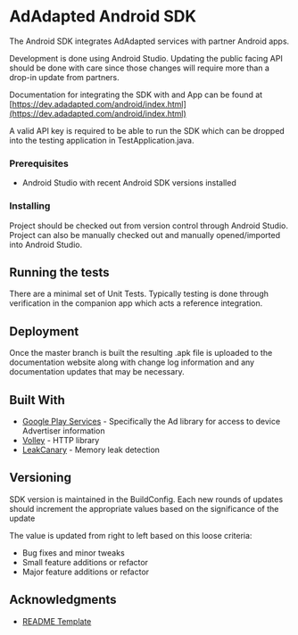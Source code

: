 # AdAdapted Android SDK

The Android SDK integrates AdAdapted services with partner Android apps.

Development is done using Android Studio. Updating the public facing API should be done with care since those changes will require more than a drop-in update from partners.

Documentation for integrating the SDK with and App can be found at [https://dev.adadapted.com/android/index.html](https://dev.adadapted.com/android/index.html)

A valid API key is required to be able to run the SDK which can be dropped into the testing application in TestApplication.java.

### Prerequisites

* Android Studio with recent Android SDK versions installed

### Installing

Project should be checked out from version control through Android Studio. Project can also be manually checked out and manually opened/imported into Android Studio.

## Running the tests

There are a minimal set of Unit Tests. Typically testing is done through verification in the companion app which acts a reference integration.

## Deployment

Once the master branch is built the resulting .apk file is uploaded to the documentation website along with change log information and any documentation updates that may be necessary.

## Built With

* [Google Play Services](https://developers.google.com/android/guides/overview) - Specifically the Ad library for access to device Advertiser information
* [Volley](https://github.com/google/volley) - HTTP library
* [LeakCanary](https://square.github.io/leakcanary/) - Memory leak detection

## Versioning

SDK version is maintained in the BuildConfig. Each new rounds of updates should increment the appropriate values based on the significance of the update

The value is updated from right to left based on this loose criteria:
* Bug fixes and minor tweaks
* Small feature additions or refactor
* Major feature additions or refactor


## Acknowledgments

* [README Template](https://gist.github.com/PurpleBooth/109311bb0361f32d87a2)
